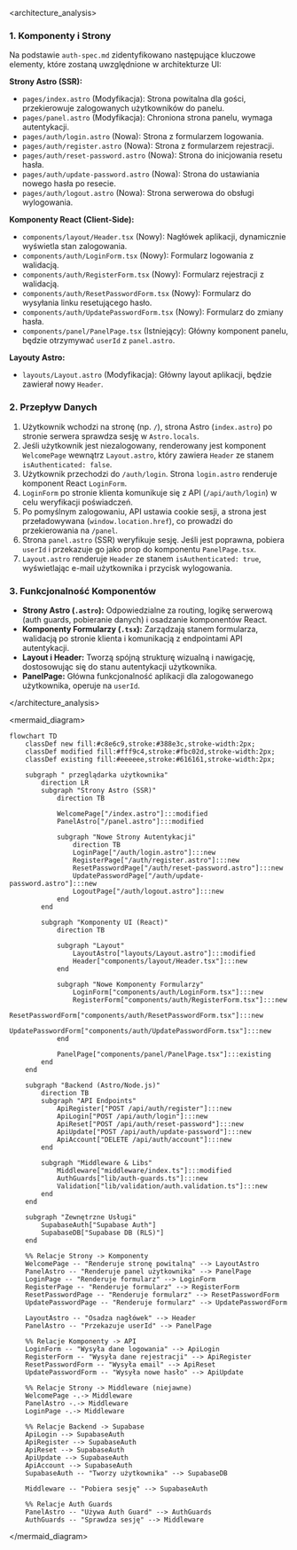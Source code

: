 <architecture_analysis>

### 1. Komponenty i Strony

Na podstawie `auth-spec.md` zidentyfikowano następujące kluczowe elementy, które zostaną uwzględnione w architekturze UI:

**Strony Astro (SSR):**

- `pages/index.astro` (Modyfikacja): Strona powitalna dla gości, przekierowuje zalogowanych użytkowników do panelu.
- `pages/panel.astro` (Modyfikacja): Chroniona strona panelu, wymaga autentykacji.
- `pages/auth/login.astro` (Nowa): Strona z formularzem logowania.
- `pages/auth/register.astro` (Nowa): Strona z formularzem rejestracji.
- `pages/auth/reset-password.astro` (Nowa): Strona do inicjowania resetu hasła.
- `pages/auth/update-password.astro` (Nowa): Strona do ustawiania nowego hasła po resecie.
- `pages/auth/logout.astro` (Nowa): Strona serwerowa do obsługi wylogowania.

**Komponenty React (Client-Side):**

- `components/layout/Header.tsx` (Nowy): Nagłówek aplikacji, dynamicznie wyświetla stan zalogowania.
- `components/auth/LoginForm.tsx` (Nowy): Formularz logowania z walidacją.
- `components/auth/RegisterForm.tsx` (Nowy): Formularz rejestracji z walidacją.
- `components/auth/ResetPasswordForm.tsx` (Nowy): Formularz do wysyłania linku resetującego hasło.
- `components/auth/UpdatePasswordForm.tsx` (Nowy): Formularz do zmiany hasła.
- `components/panel/PanelPage.tsx` (Istniejący): Główny komponent panelu, będzie otrzymywać `userId` z `panel.astro`.

**Layouty Astro:**

- `layouts/Layout.astro` (Modyfikacja): Główny layout aplikacji, będzie zawierał nowy `Header`.

### 2. Przepływ Danych

1.  Użytkownik wchodzi na stronę (np. `/`), strona Astro (`index.astro`) po stronie serwera sprawdza sesję w `Astro.locals`.
2.  Jeśli użytkownik jest niezalogowany, renderowany jest komponent `WelcomePage` wewnątrz `Layout.astro`, który zawiera `Header` ze stanem `isAuthenticated: false`.
3.  Użytkownik przechodzi do `/auth/login`. Strona `login.astro` renderuje komponent React `LoginForm`.
4.  `LoginForm` po stronie klienta komunikuje się z API (`/api/auth/login`) w celu weryfikacji poświadczeń.
5.  Po pomyślnym zalogowaniu, API ustawia cookie sesji, a strona jest przeładowywana (`window.location.href`), co prowadzi do przekierowania na `/panel`.
6.  Strona `panel.astro` (SSR) weryfikuje sesję. Jeśli jest poprawna, pobiera `userId` i przekazuje go jako prop do komponentu `PanelPage.tsx`.
7.  `Layout.astro` renderuje `Header` ze stanem `isAuthenticated: true`, wyświetlając e-mail użytkownika i przycisk wylogowania.

### 3. Funkcjonalność Komponentów

- **Strony Astro (`.astro`):** Odpowiedzialne za routing, logikę serwerową (auth guards, pobieranie danych) i osadzanie komponentów React.
- **Komponenty Formularzy (`.tsx`):** Zarządzają stanem formularza, walidacją po stronie klienta i komunikacją z endpointami API autentykacji.
- **Layout i Header:** Tworzą spójną strukturę wizualną i nawigację, dostosowując się do stanu autentykacji użytkownika.
- **PanelPage:** Główna funkcjonalność aplikacji dla zalogowanego użytkownika, operuje na `userId`.

</architecture_analysis>

<mermaid_diagram>

```mermaid
flowchart TD
    classDef new fill:#c8e6c9,stroke:#388e3c,stroke-width:2px;
    classDef modified fill:#fff9c4,stroke:#fbc02d,stroke-width:2px;
    classDef existing fill:#eeeeee,stroke:#616161,stroke-width:2px;

    subgraph " przeglądarka użytkownika"
        direction LR
        subgraph "Strony Astro (SSR)"
            direction TB

            WelcomePage["/index.astro"]:::modified
            PanelAstro["/panel.astro"]:::modified

            subgraph "Nowe Strony Autentykacji"
                direction TB
                LoginPage["/auth/login.astro"]:::new
                RegisterPage["/auth/register.astro"]:::new
                ResetPasswordPage["/auth/reset-password.astro"]:::new
                UpdatePasswordPage["/auth/update-password.astro"]:::new
                LogoutPage["/auth/logout.astro"]:::new
            end
        end

        subgraph "Komponenty UI (React)"
            direction TB

            subgraph "Layout"
                LayoutAstro["layouts/Layout.astro"]:::modified
                Header["components/layout/Header.tsx"]:::new
            end

            subgraph "Nowe Komponenty Formularzy"
                LoginForm["components/auth/LoginForm.tsx"]:::new
                RegisterForm["components/auth/RegisterForm.tsx"]:::new
                ResetPasswordForm["components/auth/ResetPasswordForm.tsx"]:::new
                UpdatePasswordForm["components/auth/UpdatePasswordForm.tsx"]:::new
            end

            PanelPage["components/panel/PanelPage.tsx"]:::existing
        end
    end

    subgraph "Backend (Astro/Node.js)"
        direction TB
        subgraph "API Endpoints"
            ApiRegister["POST /api/auth/register"]:::new
            ApiLogin["POST /api/auth/login"]:::new
            ApiReset["POST /api/auth/reset-password"]:::new
            ApiUpdate["POST /api/auth/update-password"]:::new
            ApiAccount["DELETE /api/auth/account"]:::new
        end

        subgraph "Middleware & Libs"
            Middleware["middleware/index.ts"]:::modified
            AuthGuards["lib/auth-guards.ts"]:::new
            Validation["lib/validation/auth.validation.ts"]:::new
        end
    end

    subgraph "Zewnętrzne Usługi"
        SupabaseAuth["Supabase Auth"]
        SupabaseDB["Supabase DB (RLS)"]
    end

    %% Relacje Strony -> Komponenty
    WelcomePage -- "Renderuje stronę powitalną" --> LayoutAstro
    PanelAstro -- "Renderuje panel użytkownika" --> PanelPage
    LoginPage -- "Renderuje formularz" --> LoginForm
    RegisterPage -- "Renderuje formularz" --> RegisterForm
    ResetPasswordPage -- "Renderuje formularz" --> ResetPasswordForm
    UpdatePasswordPage -- "Renderuje formularz" --> UpdatePasswordForm

    LayoutAstro -- "Osadza nagłówek" --> Header
    PanelAstro -- "Przekazuje userId" --> PanelPage

    %% Relacje Komponenty -> API
    LoginForm -- "Wysyła dane logowania" --> ApiLogin
    RegisterForm -- "Wysyła dane rejestracji" --> ApiRegister
    ResetPasswordForm -- "Wysyła email" --> ApiReset
    UpdatePasswordForm -- "Wysyła nowe hasło" --> ApiUpdate

    %% Relacje Strony -> Middleware (niejawne)
    WelcomePage -.-> Middleware
    PanelAstro -.-> Middleware
    LoginPage -.-> Middleware

    %% Relacje Backend -> Supabase
    ApiLogin --> SupabaseAuth
    ApiRegister --> SupabaseAuth
    ApiReset --> SupabaseAuth
    ApiUpdate --> SupabaseAuth
    ApiAccount --> SupabaseAuth
    SupabaseAuth -- "Tworzy użytkownika" --> SupabaseDB

    Middleware -- "Pobiera sesję" --> SupabaseAuth

    %% Relacje Auth Guards
    PanelAstro -- "Używa Auth Guard" --> AuthGuards
    AuthGuards -- "Sprawdza sesję" --> Middleware
```

</mermaid_diagram>
